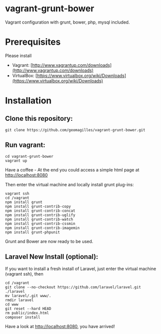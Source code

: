 vagrant-grunt-bower
===================

Vagrant configuration with grunt, bower, php, mysql included.

Prerequisites
=============
Please install 
- Vagrant: [http://www.vagrantup.com/downloads](http://www.vagrantup.com/downloads)
- VirtualBox: [https://www.virtualbox.org/wiki/Downloads](https://www.virtualbox.org/wiki/Downloads)

Installation
============

Clone this repository:
----------------------
````
git clone https://github.com/geomagilles/vagrant-grunt-bower.git
``````

Run vagrant:
------------
````
cd vagrant-grunt-bower
vagrant up
````
Have a coffee - At the end you could access a simple html page at [http://localhost:8080](http://localhost:8080)

Then enter the virtual machine and locally install grunt plug-ins:
````
vagrant ssh
cd /vagrant
npm install grunt
npm install grunt-contrib-copy
npm install grunt-contrib-concat
npm install grunt-contrib-uglify
npm install grunt-contrib-watch
npm install grunt-contrib-cssmin
npm install grunt-contrib-imagemin
npm install grunt-phpunit
````
Grunt and Bower are now ready to be used.

Laravel New Install (optional):
------------------------------------
If you want to install a fresh install of Laravel, just enter the virtual machine (vagrant ssh), then
````
cd /vagrant
git clone --no-checkout https://github.com/laravel/laravel.git ./laravel
mv laravel/.git www/.
rmdir laravel
cd www
git reset --hard HEAD
rm public/index.html
composer install
````

Have a look at [http://localhost:8080](http://localhost:8080), you have arrived!

